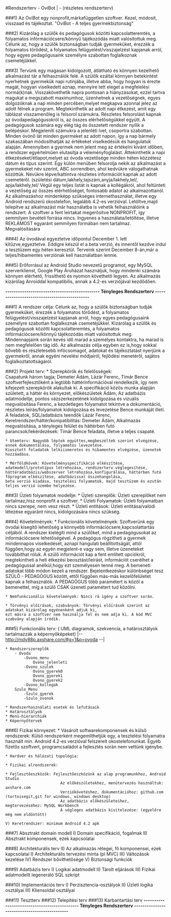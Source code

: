 #Rendszerterv - OviBot  | - (részletes rendszerterv)


###1) 	Az OviBot egy nonprofit,márkafüggetlen szoftver. Kezel, módosít, visszaad és tájékoztat.
		"OviBot - A teljes gyermekbiztonság"

###2)	Kizárólag a szülők és pedagógusok közötti kapcsolatteremtés,
	a folyamatos infórmációcsere/könnyű tájékozódás miatt valósítottuk meg. 
	Célunk az, hogy a szülők biztonságban tudják gyermeküket, érezzék a folyamatos törődést,
	a folyamatos felügyelést/visszajelzést kapjanak arról, hogy egyes pedagógusaink személyre
	szabottan foglalkoznak csemetéjükkel.
	
###3)	Tervünk egy magasan kidolgozott, átlátható és könnyen kezelhető alkalmazást tár a felhasználók felé.
	 A szülők ezáltal könnyen betekintést nyerhetnek gyermekük napi rutinjába, illetve abba, hogy hogyan is érezte magát,
		hogyan viselkedett aznap, mennyire tett eleget a megfelelési normá(k)nak.
		Visszakövethetik napra pontosan a hiányzásokat, ezzel tartva magukat a megszabott maximumhoz, üzenhetnek a vezetőségnek,
		egyes dolgozóknak a nap minden percében,melyet megkapva azonnal jelez az adott félnek a program.
		Megtekinthetik az adott napi étkezést, amit egy táblázat visszamenőleg is felsorol számukra.
		Részletes felsorolást kapnak az óvodapedagógusokról is, az összes elérhetőségükkel együtt.
	  A pedagógusok számára egy elég tág és összetett rendszer nyílik a belépéskor. 
		Megjeleníti számukra a jelenléti ívet, csoportra szabottan. Minden óvónő lát minden gyermeket az adott
		napon, így a nap bármely szakaszában módosíthatják az értékeket viselkedésük és hangulatuk alapján.
		Amennyiben a gyermek nem jelent meg az értékelni kívánt időben, a rendszer egyértelműen elutasítja a 
		véleményfoglalást.
		Áttekinthetik a napi étkezéseket/étlapot,melyet az óvoda vezetősége minden héten közzétesz
		dátum és típus szerint.
		Egy külön menüben felsorolja nekik az alkalmazást a gyermekeket név szerint, ABC sorrendben,
		ahol kedvükre válogathatnak közöttük. Nevükre lépve/kattintva részletes információt kapnak 
		az adott csemetéről. (születési dátum,lakhely,tajszám,anyja/lakhely,tel/, apja/lakhely,tel/
		Végül egy teljes listát is kapnak a kollégákról, ahol feltünteti a vezetőség az összes elérhetőséget,
		fontosabb adatot az alkalmazottairól.
	  Az alkalmazáshoz mindenképp szükséges internethasználat, illetve egy Android rendszerű
	  okostelefon, legalább 4.2-es verzióval. Letöltve,majd telepítve az alkalmazást már használatba is 
	  vehetik felhasználóink a rendszert.
	  A szoftver a fent leírtakat megerősítve NONPROFIT, így semmilyen bevételi forrása nincs.
	  Ingyenes a használata/letöltése, illetve REKLÁMOST egyaránt semmilyen formában nem tartalmaz.
	  Megvalósítására 

###4)  Az óvodával egyeztetve időpontul December 1. lett kitűzve,egyeztetve. Eddigre készül el a beta verzió,
	és innentől kezdve indul a tesztüzem egy héten keresztül. 
	Terveink szerint December 8-án,már a teljes/hibamentes verziónak kell használatban lennie.
	
###5)	Erőforrásul az Android Studio nevezetű programot, egy MySQL szerverklienst, Google Play Áruházat használjuk,
	hogy mindenki számára könnyen elérhető, frissíthető és nyomon követhető legyen.
	Az alkalmazás kizárólag Anroiddal kompatibilis, annak a 4.2-es verziójával kezdődően.
	
**--------------------------------------------- Tényleges Rendszerterv ---------------------------------------------**

###1) A rendszer célja:
	  Célunk az, hogy a szülők biztonságban tudják gyermeküket, érezzék a folyamatos törődést,
	a folyamatos felügyelést/visszajelzést kapjanak arról, hogy egyes pedagógusaink személyre
	szabottan foglalkoznak csemetéjükkel.
	  Kizárólag a szülők és pedagógusok közötti kapcsolatteremtés,
	a folyamatos infórmációcsere/könnyű tájékozódás miatt valósítottuk meg. 
	  Mindennapjaink során kevés idő marad a személyes kontaktra, ha marad is nem megfelelően tág idő.
	Az alkalmazás célja egyben ez is,hogy sokkal bővebb és részletesebb infócsomagot, adatokat és tájékoztatást
	nyerjünk a gyermekről, annak egyéni nevelési módjairól, fejlődési menetéről, sajátos foglalkoztatottságáról.
	
###2) Projekt terv:
	* Szerepkörök és felelősségek:	
		Csapatunk három tagja; Demeter Ádám, Lázár Ferenc, Tímár Bence szoftverfejlesztőként a legtöbb háttérinformációval rendelkezik, így 
		nem kifejezett szerepkörök alakultak ki. A specifikáció közös munka alapján született, a háttér és környezet, előkészületek Ádám,
		Az adatbázis adatmodellje, pontos vázszerkezetének kidolgozása és vizuális megvalósítása Ferenc, a kezdetleges folyamatot tekintve
		a dokumentáció, részletes leírás/folyamatok kidolgozása és levezetése Bence munkáját illeti.
		A feladatok, SQL/adatbázis teendők Lázár Ferenc, Keretrendszer/háttér/kompatibilitás: Demeter Ádám, Alkalmazás megvalósítása,
		a tényleges felület és háttérben futó parancsok/lekérdezések: Tímár Bence feladata, illetve a teljes csapaté.
	
	* Ütemterv: Nagyobb léptek együttes,megbeszéltek szerint elvégzése, ennek dokumentálása, folyamatos levezetése.
	Kiosztott feladatok lelkiismeretes és hibamentes elvégzése, üzenetek hozzáadása.
	
	* Mérföldkövek: Követelményspecifikáció elkészítése, adatmodell/prototípus létrehozása, rendszerterv véglegesítése, 
	háttéradatbázis/webszerver létrehozása,konfigurálása, háttérben futó főprogram elkészítése, adatbázissal összehangolása,
	beta verzió kiadása, tesztelési folyamatok, majd tesztüzem és ezután teljes verzió üzembe helyezése.

###3) Üzleti folyamatok modellje:
	* Üzleti szereplők: Üzleti szereplőket nem tartalmaz,hisz nonprofit a szoftver. 
	* Üzleti Folyamatok: Üzleti folyamatban nincs szerepe, nem vesz részt.
	* Üzleti entitások: Üzleti entitása/valódi létezése egyaránt nincs, kidolgozására nincs szükség.

###4) Követelmények:
	* Funkcionális követelmények:
		Szoftverünk egy óvodai kisegítő lehetőség a könnyebb információcsere,kapcsolattartás céljából.
			A rendszer kielégíti mind a szülőket, mind a pedagógusokat az információcsere lehetőségével. 
			A pedagógus rögzítheti a gyermek mindennapos viselkedését, aznapi hangulati beállítottságát, attól függően,hogy
			az egyén megjelent-e vagy sem, illetve üzeneteket továbbíthat róluk.
			A szülő információt kap a fent említett opciókról, megtekintheti a heti étkezési beosztást/leírást, 
			információt cserélhet a pedagógussal anélkül,hogy ezt személyesen tenné meg.
			A bemeneti adatokat több módon kezeli a rendszer. Bejelentkezéskor különbséget tesz SZÜLŐ - PEDAGÓGUS között,
			ettől függően más-más kezelőfelületet kapnak a felhasználók. A PEDAGÓGUS több paramétert is közöl a bemenettel,
			míg a szülő CSAK üzeneti paramétert tud közölni.
		
	* Nemfunkcionális követelmények: Nincs rá igény a szoftver során.
	
	* Törvényi előírások, szabványok: Törvényi előírások szerint az adatokat kizárólag egyénenként adjuk ki,
	ezt másra a szoftver nem használja fel és nem adja ki. A kód MVC szabvány alapján íródik.
	
###5) Funkcionális terv: ( UML diagramok, szekvencia, a határosztályok tartalmazzák a képernyőképeket)
	|-- http://mdy88p.axshare.com/#g=1&p=ovoda --|
	
	* Rendszerszereplők
		- Ovoda
			-Ovono_menu
				Ovono_jelenleti
			-Ovono_szulok
				Ovono_gyerek0
				Ovono_gyerek1
				Ovono_gyerek2
			-Ovono_kollegak
		Szulo_Menu
			-Szulo_gyerek
			-Szulo_ovonok
			
	* Rendszerhasználati esetek és lefutásaik
	* Határosztályok
	* Menü-hierarchiák
	* Képernyőtervek

###6) Fizikai környezet:
	* Vásárolt softwarekomponensek és külső rendszerek: Külső rendszerként megemlíthetjük egy, a tesztelési folyamatra használt
	min. Android 4.2-es verzióval felszerelt okostelefonunkat. Egyéb fizetős szoftvert, programcsaládot a fejlesztés során nem vettünk igénybe.
	
	* Hardver és hálózati topológia:
	
	* Fizikai alrendszerek:
	
	* Fejlesztőeszközök: Fejlesztőeszközünk az alap programunkhoz, Android Studio
							Az előkészületekhez, menütervezés használtuk: axshare.com
							Verziókövetéshez, dokumentációhoz: github.com (tortoisegit,git for windows, windows desktop)
							Az adatbázis előkészületeihez, megtervezéséhez: MySQL Workbench
							A végleges adatbázis kivitelezése: (egyelőre még nem eldöntött)
	
	V) Keretrendszer: minimum Android 4.2 apk
	
###7) Absztrakt domain modell
	I) Domain specifikáció, fogalmak
	II) Absztrakt komponensek, ezek kapcsolatai
	
###8) Architekturális terv
	II) Az alkalmazás rétegei, fő komponensei, ezek kapcsolatai
	I) Architekturális tervezési minta (pl MVC)
	III) Változások kezelése
	IV) Rendszer bővíthetősége
	V) Biztonsági funkciók
	
###9) Adatbázis terv
	I) Logikai adatmodell
	II) Tárolt eljárások
	III) Fizikai adatmodellt legeneráló SQL szkript
	
###10) Implementációs terv
	I) Perzisztencia-osztályok
	II) Üzleti logika osztályai
	III) Kliensoldal osztályai

###11) Tesztterv
###12) Telepítési terv
###13) Karbantartási terv
**--------------------------------------------- Tényleges Rendszerterv ---------------------------------------------**
	
	